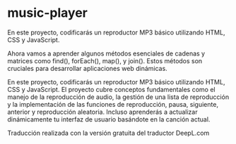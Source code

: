 # music-player
En este proyecto, codificarás un reproductor MP3 básico utilizando HTML, CSS y JavaScript.


Ahora vamos a aprender algunos métodos esenciales de cadenas y matrices como find(), forEach(), map(), y join(). Estos métodos son cruciales para desarrollar aplicaciones web dinámicas.

En este proyecto, codificarás un reproductor MP3 básico utilizando HTML, CSS y JavaScript. El proyecto cubre conceptos fundamentales como el manejo de la reproducción de audio, la gestión de una lista de reproducción y la implementación de las funciones de reproducción, pausa, siguiente, anterior y reproducción aleatoria. Incluso aprenderás a actualizar dinámicamente tu interfaz de usuario basándote en la canción actual.

Traducción realizada con la versión gratuita del traductor DeepL.com